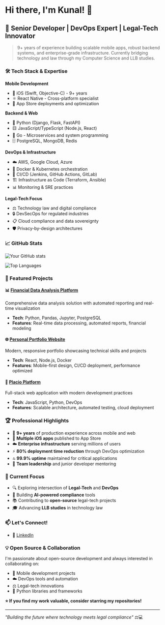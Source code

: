 # Hi there, I'm Kunal! 👋

## 🚀 Senior Developer | DevOps Expert | Legal-Tech Innovator

> 9+ years of experience building scalable mobile apps, robust backend systems, and enterprise-grade infrastructure. Currently bridging technology and law through my Computer Science and LLB studies.

### 🛠️ Tech Stack & Expertise

**Mobile Development**
- 📱 iOS (Swift, Objective-C) - 9+ years
- ⚛️ React Native - Cross-platform specialist
- 🏪 App Store deployments and optimization

**Backend & Web**
- 🐍 Python (Django, Flask, FastAPI)
- 🟨 JavaScript/TypeScript (Node.js, React)
- 🔷 Go - Microservices and system programming
- 🗄️ PostgreSQL, MongoDB, Redis

**DevOps & Infrastructure**
- ☁️ AWS, Google Cloud, Azure
- 🐳 Docker & Kubernetes orchestration
- 🔄 CI/CD (Jenkins, GitHub Actions, GitLab)
- 🏗️ Infrastructure as Code (Terraform, Ansible)
- 📊 Monitoring & SRE practices

**Legal-Tech Focus**
- ⚖️ Technology law and digital compliance
- 🔒 DevSecOps for regulated industries
- 📋 Cloud compliance and data sovereignty
- 🛡️ Privacy-by-design architectures

### 📈 GitHub Stats

![Your GitHub stats](https://github-readme-stats.vercel.app/api?username=nerdyk3&show_icons=true&theme=radical)

![Top Languages](https://github-readme-stats.vercel.app/api/top-langs/?username=nerdyk3&layout=compact&theme=radical)

### 🎯 Featured Projects

#### 📊 [Financial Data Analysis Platform](https://github.com/nerdyk3/placio_financial)
Comprehensive data analysis solution with automated reporting and real-time visualization
- **Tech**: Python, Pandas, Jupyter, PostgreSQL
- **Features**: Real-time data processing, automated reports, financial modeling

#### 🌐 [Personal Portfolio Website](https://github.com/nerdyk3/kunal-s-website)
Modern, responsive portfolio showcasing technical skills and projects
- **Tech**: React, Node.js, Docker
- **Features**: Mobile-first design, CI/CD deployment, performance optimized

#### 🏢 [Placio Platform](https://github.com/nerdyk3/placio)
Full-stack web application with modern development practices
- **Tech**: JavaScript, Python, DevOps
- **Features**: Scalable architecture, automated testing, cloud deployment

### 🏆 Professional Highlights

- 🎯 **9+ years** of production experience across mobile and web
- 📱 **Multiple iOS apps** published to App Store
- ☁️ **Enterprise infrastructure** serving millions of users
- ⚡ **80% deployment time reduction** through DevOps optimization
- 🔝 **99.9% uptime** maintained for critical applications
- 👥 **Team leadership** and junior developer mentoring

### 🌱 Current Focus

- 🔍 Exploring intersection of **Legal-Tech** and **DevOps**
- 🤖 Building **AI-powered compliance** tools
- 📚 Contributing to **open-source** legal-tech projects
- 🎓 Advancing **LLB studies** in technology law

### 📫 Let's Connect!

- 💼 [LinkedIn](https://linkedin.com/in/coderk3)

### 💡 Open Source & Collaboration

I'm passionate about open-source development and always interested in collaborating on:
- 📱 Mobile development projects
- ☁️ DevOps tools and automation
- ⚖️ Legal-tech innovations
- 🐍 Python libraries and frameworks

**⭐ If you find my work valuable, consider starring my repositories!**

---

*"Building the future where technology meets legal compliance"* ⚖️💻
